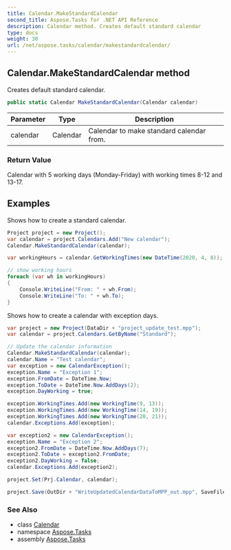 ```yaml
---
title: Calendar.MakeStandardCalendar
second_title: Aspose.Tasks for .NET API Reference
description: Calendar method. Creates default standard calendar
type: docs
weight: 30
url: /net/aspose.tasks/calendar/makestandardcalendar/
---
```

## Calendar.MakeStandardCalendar method

Creates default standard calendar.

```csharp
public static Calendar MakeStandardCalendar(Calendar calendar)
```

| Parameter | Type | Description |
| --- | --- | --- |
| calendar | Calendar | Calendar to make standard calendar from. |

### Return Value

Calendar with 5 working days (Monday-Friday) with working times 8-12 and 13-17.

## Examples

Shows how to create a standard calendar.

```csharp
Project project = new Project();
var calendar = project.Calendars.Add("New calendar");
Calendar.MakeStandardCalendar(calendar);

var workingHours = calendar.GetWorkingTimes(new DateTime(2020, 4, 8));

// show working hours
foreach (var wh in workingHours)
{
    Console.WriteLine("From: " + wh.From);
    Console.WriteLine("To: " + wh.To);
}
```

Shows how to create a calendar with exception days.

```csharp
var project = new Project(DataDir + "project_update_test.mpp");
var calendar = project.Calendars.GetByName("Standard");

// Update the calendar information
Calendar.MakeStandardCalendar(calendar);
calendar.Name = "Test calendar";
var exception = new CalendarException();
exception.Name = "Exception 1";
exception.FromDate = DateTime.Now;
exception.ToDate = DateTime.Now.AddDays(2);
exception.DayWorking = true;

exception.WorkingTimes.Add(new WorkingTime(9, 13));
exception.WorkingTimes.Add(new WorkingTime(14, 19));
exception.WorkingTimes.Add(new WorkingTime(20, 21));
calendar.Exceptions.Add(exception);

var exception2 = new CalendarException();
exception.Name = "Exception 2";
exception2.FromDate = DateTime.Now.AddDays(7);
exception2.ToDate = exception2.FromDate;
exception2.DayWorking = false;
calendar.Exceptions.Add(exception2);

project.Set(Prj.Calendar, calendar);

project.Save(OutDir + "WriteUpdatedCalendarDataToMPP_out.mpp", SaveFileFormat.Mpp);
```

### See Also

* class [Calendar](../)
* namespace [Aspose.Tasks](../../calendar/)
* assembly [Aspose.Tasks](../../../)


